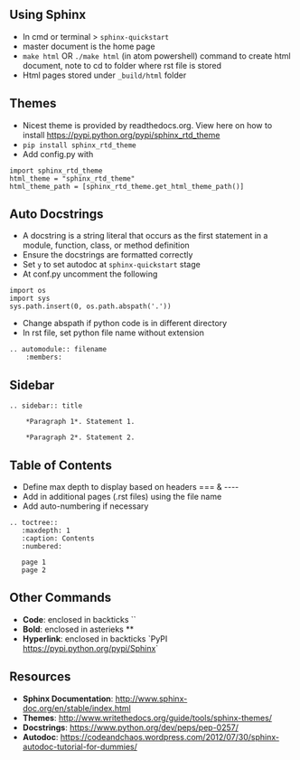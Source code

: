 ## Using Sphinx
  * In cmd or terminal > `sphinx-quickstart`
  * master document is the home page
  * `make html` OR `./make html` (in atom powershell) command to create html document, note to cd to folder where rst file is stored
  * Html pages stored under `_build/html` folder

## Themes
  * Nicest theme is provided by readthedocs.org. View here on how to install https://pypi.python.org/pypi/sphinx_rtd_theme
  * `pip install sphinx_rtd_theme`
  * Add config.py with

``` 
import sphinx_rtd_theme
html_theme = "sphinx_rtd_theme"
html_theme_path = [sphinx_rtd_theme.get_html_theme_path()]
```
## Auto Docstrings
  * A docstring is a string literal that occurs as the first statement in a module, function, class, or method definition
  * Ensure the docstrings are formatted correctly
  * Set `y` to set autodoc at `sphinx-quickstart` stage
  * At conf.py uncomment the following
  
```
import os
import sys
sys.path.insert(0, os.path.abspath('.'))
```

  * Change abspath if python code is in different directory
  * In rst file, set python file name without extension

```
.. automodule:: filename
    :members:
```

## Sidebar
```
.. sidebar:: title
 
    *Paragraph 1*. Statement 1.
 
    *Paragraph 2*. Statement 2.
```

## Table of Contents
  * Define max depth to display based on headers === & ----
  * Add in additional pages (.rst files) using the file name
  * Add auto-numbering if necessary
  
```
.. toctree::
   :maxdepth: 1
   :caption: Contents
   :numbered:
  
   page 1
   page 2
```

## Other Commands
  * __Code__: enclosed in backticks ``
  * __Bold__: enclosed in asterieks **
  * __Hyperlink__: enclosed in backticks \`PyPI <https://pypi.python.org/pypi/Sphinx>\`

## Resources
  * __Sphinx Documentation__: http://www.sphinx-doc.org/en/stable/index.html
  * __Themes__: http://www.writethedocs.org/guide/tools/sphinx-themes/
  * __Docstrings__: https://www.python.org/dev/peps/pep-0257/
  * __Autodoc__: https://codeandchaos.wordpress.com/2012/07/30/sphinx-autodoc-tutorial-for-dummies/